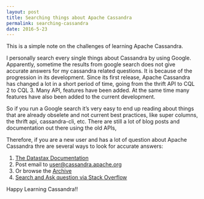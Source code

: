 ```yaml
---
layout: post
title: Searching things about Apache Cassandra
permalink: searching-cassandra
date: 2016-5-23
---
```


This is a simple note on the challenges of learning Apache Cassandra. 

I personally search every single things about Cassandra by using Google. Apparently, sometime the results from google search does not give accurate answers for my cassandra related questions. It is because of the progression in its development. Since its first release, Apache Cassandra has changed a lot in a short period of time, going from the thrift API to CQL 2 to CQL 3. Many API, features have been added. At the same time many features have also been added to the current development.

So if you run a Google search it’s very easy to end up reading about things that are already obselete and not current best practices, like super columns, the thrift api, cassandra-cli, etc. There are still a lot of blog posts and documentation out there using the old APIs, 

Therefore, if you are a new user and has a lot of question about Apache Cassandra thre are several ways to look for accurate answers:

1. <a href="http://www.datastax.com/docs">The Datastax Documentation</a>
2. Post email to user@cassandra.apache.org
3. Or browse the <a href="http://mail-archives.apache.org/mod_mbox/cassandra-user/">Archive</a>
4. <a href="http://stackoverflow.com/questions/tagged/cassandra">Search and Ask question via Stack Overflow </a>

Happy Learning Cassandra!!

